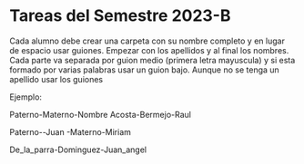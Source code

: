 # Tareas del Semestre 2023-B

Cada alumno debe crear una carpeta con su nombre completo
y en lugar de espacio usar guiones. Empezar con los
apellidos y al final los nombres. Cada parte va separada
por guion medio (primera letra mayuscula) y si esta formado
por varias palabras usar un guion bajo. Aunque no se tenga
un apellido usar los guiones

Ejemplo:

Paterno-Materno-Nombre
Acosta-Bermejo-Raul

Paterno--Juan
-Materno-Miriam

De_la_parra-Dominguez-Juan_angel

